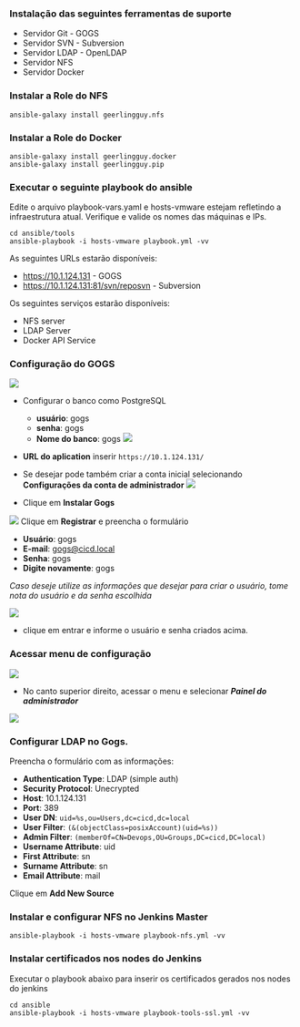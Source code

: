 ### Instalação das seguintes ferramentas de suporte
- Servidor Git - GOGS
- Servidor SVN - Subversion
- Servidor LDAP - OpenLDAP
- Servidor NFS
- Servidor Docker

### Instalar a Role do NFS
```
ansible-galaxy install geerlingguy.nfs
```

### Instalar a Role do Docker
```
ansible-galaxy install geerlingguy.docker
ansible-galaxy install geerlingguy.pip
```

### Executar o seguinte playbook do ansible
Edite o arquivo playbook-vars.yaml e hosts-vmware estejam refletindo a infraestrutura atual. Verifique e valide os nomes das máquinas e IPs.

```
cd ansible/tools
ansible-playbook -i hosts-vmware playbook.yml -vv
```

As seguintes URLs estarão disponíveis:
- https://10.1.124.131 - GOGS
- https://10.1.124.131:81/svn/reposvn - Subversion

Os seguintes serviços estarão disponíveis:
- NFS server
- LDAP Server
- Docker API Service

### Configuração do GOGS
![](/images/fig38-gogs.png)
* Configurar o banco como PostgreSQL
  - **usuário**: gogs
  - **senha**: gogs
  - **Nome do banco**: gogs
![](/images/fig39-gogs.png)
* **URL do aplication** inserir `https://10.1.124.131/`

* Se desejar pode também criar a conta inicial selecionando **Configurações da conta de administrador**
![](/images/fig78.png)

* Clique em **Instalar Gogs**

![](/images/fig40-gogs.png)
Clique em **Registrar** e preencha o formulário
  - **Usuário**: gogs
  - **E-mail**: gogs@cicd.local
  - **Senha**: gogs
  - **Digite novamente**: gogs

*Caso deseje utilize as informações que desejar para criar o usuário, tome nota do usuário e da senha escolhida*

![](/images/fig41-gogs.png)
* clique em entrar e informe o usuário e senha criados acima.

### Acessar menu de configuração
![](/images/fig63-ldap-gogs.png)

- No canto superior direito, acessar o menu e selecionar ***Painel do administrador***

![](/images/fig44-ldap-gogs.png)
### Configurar LDAP no Gogs.

Preencha o formulário com as informações:
  - **Authentication Type**: LDAP (simple auth)
  - **Security Protocol**: Unecrypted
  - **Host**: 10.1.124.131
  - **Port**: 389
  - **User DN**: `uid=%s,ou=Users,dc=cicd,dc=local`
  - **User Filter**: `(&(objectClass=posixAccount)(uid=%s))`
  - **Admin Filter**: `(memberOf=CN=Devops,OU=Groups,DC=cicd,DC=local)`
  - **Username Attribute**: uid
  - **First Attribute**: sn
  - **Surname Attribute**: sn
  - **Email Attribute**: mail

Clique em **Add New Source**

### Instalar e configurar NFS no Jenkins Master
```
ansible-playbook -i hosts-vmware playbook-nfs.yml -vv
```

### Instalar certificados nos nodes do Jenkins
Executar o playbook abaixo para inserir os certificados gerados nos nodes do jenkins
```
cd ansible
ansible-playbook -i hosts-vmware playbook-tools-ssl.yml -vv
```
